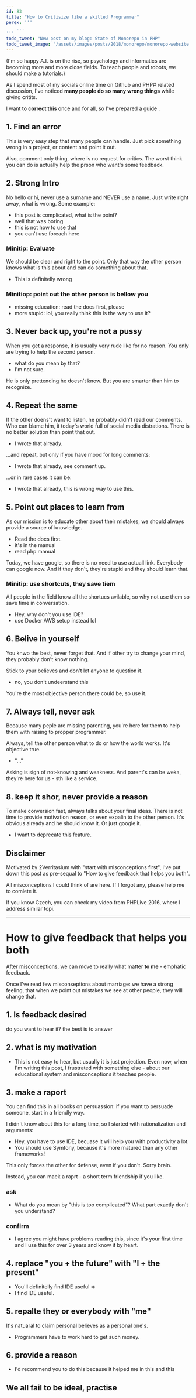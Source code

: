 ```yaml
---
id: 83
title: "How to Critisize like a skilled Programmer"
perex: '''
    ...
'''
todo_tweet: "New post on my blog: State of Monorepo in PHP"
todo_tweet_image: "/assets/images/posts/2018/monorepo/monorepo-website.png"
---
```


(I'm so happy A.I. is on the rise, so psychology and informatics are becoming more and more close fields.
To teach people and robots, we should make a tutorials.)

As I spend most of my socials online time on Github and PHP# related discussion, I've noticed **many people do so many wrong things** while giving critits.

I want to **correct this** once and for all, so I've prepared a guide .

## 1. Find an error

This is very easy step that many people can handle. Just pick something wrong in a project, or content and point it out.

Also, comment only thing, where is no request for critics. The worst think you can do is actually help the prson who want's some feedback.

## 2. Strong Intro

No hello or hi, never use a surname and NEVER use a name. Just write right away, what is wrong. Some example:

- this post is complicated, what is the point?
- well that was boring
- this is not how to use that
- you can't use foreach here

### Minitip: Evaluate

We should be clear and right to the point. Only that way the other person knows what is this about and can do something about that.

- This is definitelly wrong

### Minitiop: point out the other person is bellow you

- missing education: read the docs first, please
- more stupid: lol, you really think this is the way to use it?

## 3. Never back up, you're not a pussy

When you get a response, it is usually very rude like for no reason. You only are trying to help the second person.

- what do you mean by that?
- I'm not sure.

He is only prettending he doesn't know. But you are smarter than him to recognize.

## 4. Repeat the same
 
If the other doens't want to listen, he probably didn't read our comments. Who can blame him, it today's world full of social media distrations.
There is no better solution than point that out.

- I wrote that already.

...and repeat, but only if you have mood for long comments:

- I wrote that already, see comment up.

...or in rare cases it can be:

- I wrote that already, this is wrong way to use this.

## 5. Point out places to learn from

As our mission is to educate other about their mistakes, we should always provide a source of knowledge.

- Read the docs first.
- it's in the manual
- read php manual

Today, we have google, so there is no need to use actuall link. Everybody can google now.
And if they don't, they're stupid and they should learn that.

### Minitip: use shortcuts, they save tiem

All people in the field know all the shortucs avilable, so why not use them so save time in conversation.

- Hey, why don't you use IDE?
- use Docker AWS setup instead lol

## 6. Belive in yourself

You knwo the best, never forget that. And if other try to change your mind, they probably don't know nothing.

Stick to your believes and don't let anyone to question it. 

- no, you don't undeerstand this

You're the most objective person there could be, so use it.

## 7. Always tell, never ask

Because many peple are missing parenting, you're here for them to help them with raising to propper programmer.

Always, tell the other person what to do or how the world works. It's objective true.

- "..."

Asking is sign of not-knowing and weakness. And parent's can be weka, they're here for us - sth like a service.

## 8. keep it shor, never  provide a reason

To make conversion fast, always talks about your final ideas. There is not time to provide motivation reason, or even expalin to the other person.
It's obvious already and he should know it. Or just google it.

- I want to deprecate this feature.

## Disclaimer

Motivated by 2Verritasium with "start with misconceptions first", I've put down this post as pre-sequal to "How to give feedback that helps you both".

All misconceptions I could think of are here. If I forgot any, please help me to comlete it.

If you know Czech, you can check my video from PHPLive 2016, where I address similar topi.

---

# How to give feedback that helps you both

After [misconceptions](), we can move to really what matter **to me** - emphatic feedback.

Once I've read few misconseptions about marriage:
we have a strong feeling, that when we point out mistakes we see at other people, they will change that.

## 1. Is feedback desired

do you want to hear it?
the best is to answer 

## 2. what is my motivation

- This is not easy to hear, but usually it is just projection. Even now, when I'm writing this post, I frustrated with something else - about our educational system and misconceptions it teaches people.

## 3. make a raport

You can find this in all books on persuassion: if you want to persuade someone, start in a friendly way.

I didn't know about this for a long time, so I started with rationalization and arguments:

- Hey, you have to use IDE, becuase it will help you with productivity a lot.
- You should use Symfony, because it's more matured than any other frameworks!

This only forces the other for defense, even if you don't. Sorry brain.

Instead, you can maek a raprt - a short term friendship if you like.

### ask

- What do you mean by "this is too complicated"? What part exactly don't you understand?

### confirm

- I agree you might have problems reading this, since it's your first time and I use this for over 3 years and know it by heart.

## 4. replace "you + the future" with "I + the present"

- You'll definitelly find IDE useful =>
- I find IDE useful.

## 5. repalte they or everybody with "me"

It's natuaral to claim personal believes as a personal one's. 

- Programmers have to work hard to get such money.

## 6. provide a reason

- I'd recommend you to do this because it helped me in this and this

## We all fail to be ideal, practise